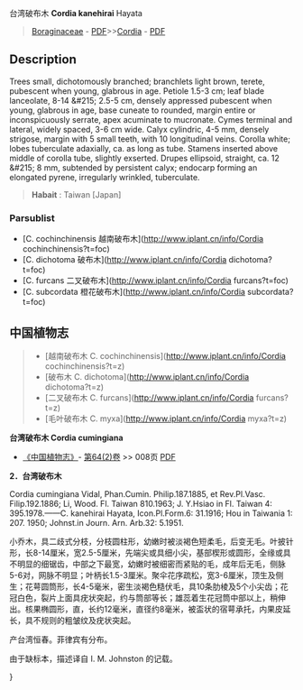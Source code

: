 台湾破布木 **Cordia kanehirai** Hayata

> [Boraginaceae](http://www.iplant.cn/info/Boraginaceae?t=foc) - [PDF](http://www.iplant.cn/foc/pdf/Boraginaceae.pdf)>>[Cordia](http://www.iplant.cn/info/Cordia?t=foc) - [PDF](http://www.iplant.cn/foc/pdf/Cordia.pdf)

## Description

Trees small, dichotomously branched; branchlets light brown, terete, pubescent when young, glabrous in age. Petiole 1.5-3 cm; leaf blade lanceolate, 8-14 &amp;#215; 2.5-5 cm, densely appressed pubescent when young, glabrous in age, base cuneate to rounded, margin entire or inconspicuously serrate, apex acuminate to mucronate. Cymes terminal and lateral, widely spaced, 3-6 cm wide. Calyx cylindric, 4-5 mm, densely strigose, margin with 5 small teeth, with 10 longitudinal veins. Corolla white; lobes tuberculate adaxially, ca. as long as tube. Stamens inserted above middle of corolla tube, slightly exserted. Drupes ellipsoid, straight, ca. 12 &amp;#215; 8 mm, subtended by persistent calyx; endocarp forming an elongated pyrene, irregularly wrinkled, tuberculate.

> **Habait** : 
> Taiwan [Japan]

### Parsublist

* [C.  cochinchinensis  越南破布木](http://www.iplant.cn/info/Cordia cochinchinensis?t=foc)
* [C.  dichotoma  破布木](http://www.iplant.cn/info/Cordia dichotoma?t=foc)
* [C.  furcans  二叉破布木](http://www.iplant.cn/info/Cordia furcans?t=foc)
* [C.  subcordata  橙花破布木](http://www.iplant.cn/info/Cordia subcordata?t=foc)

## 中国植物志

> * [越南破布木  C.  cochinchinensis](http://www.iplant.cn/info/Cordia cochinchinensis?t=z)
> * [破布木  C.  dichotoma](http://www.iplant.cn/info/Cordia dichotoma?t=z)
> * [二叉破布木  C.  furcans](http://www.iplant.cn/info/Cordia furcans?t=z)
> * [毛叶破布木  C.  myxa](http://www.iplant.cn/info/Cordia myxa?t=z)

**台湾破布木 Cordia cumingiana**

* [《中国植物志》](http://www.iplant.cn/frps)- [第64(2)卷](http://www.iplant.cn/frps/vol/64(2)) >> 008页 [PDF](http://www.iplant.cn/frps/pdf/64(2)/008.pdf)

**2．台湾破布木**

Cordia cumingiana Vidal, Phan.Cumin. Philip.187.1885, et Rev.Pl.Vasc. Filip.192.1886; Li, Wood. Fl. Taiwan 810.1963; J. Y.Hsiao in Fl. Taiwan 4: 395.1978.——C. kanehirai Hayata, Icon.Pl.Form.6: 31.1916; Hou in Taiwania 1: 207. 1950; Johnst.in Journ. Arn. Arb.32: 5.1951.

小乔木，具二歧式分枝，分枝圆柱形，幼嫩时被淡褐色短柔毛，后变无毛。叶披针形，长8-14厘米，宽2.5-5厘米，先端尖或具细小尖，基部楔形或圆形，全缘或具不明显的细锯齿，中部之下最宽，幼嫩时被细密而紧贴的毛，成年后无毛，侧脉5-6对，网脉不明显；叶柄长1.5-3厘米。聚伞花序疏松，宽3-6厘米，顶生及侧生；花萼圆筒形，长4-5毫米，密生淡褐色糙伏毛，具10条肋棱及5个小尖齿；花冠白色，裂片上面具疣状突起，约与筒部等长；雄蕊着生花冠筒中部以上，稍伸出。核果椭圆形，直，长约12毫米，直径约8毫米，被盃状的宿萼承托，内果皮延长，具不规则的粗皱纹及疣状突起。

产台湾恒春。菲律宾有分布。

由于缺标本，描述译自 I. M. Johnston 的记载。

}